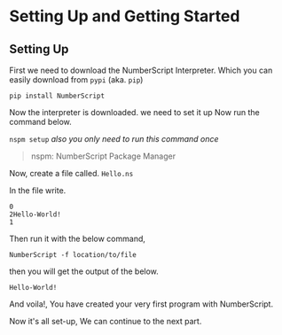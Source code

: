 # Setting Up and Getting Started

## Setting Up

First we need to download the NumberScript Interpreter.
Which you can easily download from `pypi` (aka. `pip`)

`pip install NumberScript`

Now the interpreter is downloaded.
we need to set it up Now run the command below.

`nspm setup` _also you only need to run this command once_

> nspm: NumberScript Package Manager

Now, create a file called.
`Hello.ns`

In the file write.

```
0
2Hello-World!
1
```

Then run it with the below command,

`NumberScript -f location/to/file`

then you will get the output of the below.

`Hello-World!`

And voila!, You have created your very first program with NumberScript.

Now it's all set-up, We can continue to the next part.